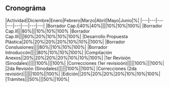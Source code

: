 ## Cronográma


|Actividad|Diciembre|Enero|Febrero|Marzo|Abril|Mayo|Junio|%|
|---|---|---|---|---|---|---|---|
|Borrador Cap.I|40%|40%||||10%|10%|100%|
|Borrador Cap.II|||80%|||10%|10%|100%
|Borrador Cap.III||||60%|20%|10%|10%|100%|
|Desarrollo Propuesta Plástica|20%|20%|20%|20%|10%|10%||100%|
|Borrador Conslusiones||||80%||10%|10%|100%|
|Borrador Introduccón|||||80%|10%|10%|100%|
|Compilación Anexos||20%|20%|20%|20%|10%|10%|100%|
|1er Revisión (Sinodales)|||||100%|||100%|
|Correcciones (1er revisioón)|||||100%|||100%|
|2da Revisión (Sinodales)||||||100%||100%|
|Correcciones (2da revisión)||||||100%||100%|
|Edición||20%|20%|20%|20%|10%|10%|100%|
|Trámites|||50%|||50%||100%|
